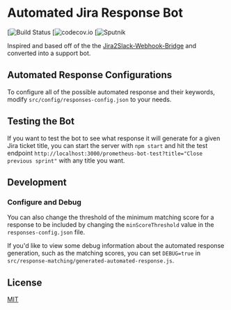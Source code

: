 # Automated Jira Response Bot

[![Build Status](tbd) [![codecov.io](tbd) [![Sputnik](tbd)

Inspired and based off of the the [Jira2Slack-Webhook-Bridge](https://github.com/sebflipper/jira2slack-webhook-bridge) and converted into a support bot.

## Automated Response Configurations

To configure all of the possible automated response and their keywords, modify `src/config/responses-config.json` to your needs.

## Testing the Bot
If you want to test the bot to see what response it will generate for a given Jira ticket title, you can start the server with `npm start` and hit
the test endpoint `http://localhost:3000/prometheus-bot-test?title="Close previous sprint"` with any title you want.

## Development 
### Configure and Debug
You can also change the threshold of the minimum matching score for a response to be included by changing the `minScoreThreshold` value in the `responses-config.json` file.

If you'd like to view some debug information about the automated response generation, such as the matching scores, you can set `DEBUG=true` in `src/response-matching/generated-automated-response.js`.


## License
[MIT](https://github.com/SxMShaDoW/jira2slack-webhook-bridge/blob/master/LICENSE)
